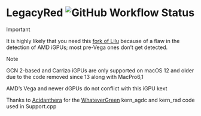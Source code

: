 # LegacyRed ![GitHub Workflow Status](https://img.shields.io/github/actions/workflow/status/NootInc/LegacyRed/main.yml?branch=master&logo=github&style=for-the-badge)

> [!IMPORTANT]
> It is highly likely that you need this [fork of Lilu](https://github.com/Zormeister/Lilu) because of a flaw in the detection of AMD iGPUs; most pre-Vega ones don’t get detected.

> [!NOTE]
> GCN 2-based and Carrizo iGPUs are only supported on macOS 12 and older due to the code removed since 13 along with MacPro6,1
>
> AMD’s Vega and newer dGPUs do not conflict with this iGPU kext

Thanks to [Acidanthera](https://github.com/acidanthera) for the [WhateverGreen](https://github.com/acidanthera/WhateverGreen) kern_agdc and kern_rad code used in Support.cpp
